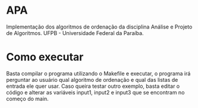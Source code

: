 # APA
Implementação dos algoritmos de ordenação da disciplina Análise e Projeto de Algoritmos. UFPB -  Universidade Federal da Paraíba.

# Como executar
Basta compilar o programa utilizando o Makefile e executar, o programa irá perguntar ao usuário qual algoritmo de ordenação e qual das listas de entrada ele quer usar. Caso queira testar outro exemplo, basta editar o código e alterar as variáveis input1, input2 e input3 que se encontram no começo do main.
